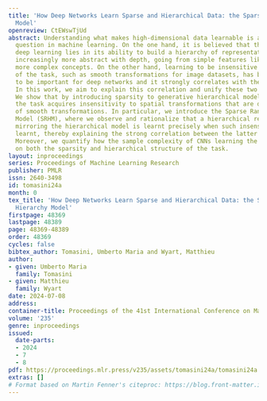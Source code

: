 ```yaml
---
title: 'How Deep Networks Learn Sparse and Hierarchical Data: the Sparse Random Hierarchy
  Model'
openreview: CtEWswTjUd
abstract: Understanding what makes high-dimensional data learnable is a fundamental
  question in machine learning. On the one hand, it is believed that the success of
  deep learning lies in its ability to build a hierarchy of representations that become
  increasingly more abstract with depth, going from simple features like edges to
  more complex concepts. On the other hand, learning to be insensitive to invariances
  of the task, such as smooth transformations for image datasets, has been argued
  to be important for deep networks and it strongly correlates with their performance.
  In this work, we aim to explain this correlation and unify these two viewpoints.
  We show that by introducing sparsity to generative hierarchical models of data,
  the task acquires insensitivity to spatial transformations that are discrete versions
  of smooth transformations. In particular, we introduce the Sparse Random Hierarchy
  Model (SRHM), where we observe and rationalize that a hierarchical representation
  mirroring the hierarchical model is learnt precisely when such insensitivity is
  learnt, thereby explaining the strong correlation between the latter and performance.
  Moreover, we quantify how the sample complexity of CNNs learning the SRHM depends
  on both the sparsity and hierarchical structure of the task.
layout: inproceedings
series: Proceedings of Machine Learning Research
publisher: PMLR
issn: 2640-3498
id: tomasini24a
month: 0
tex_title: 'How Deep Networks Learn Sparse and Hierarchical Data: the Sparse Random
  Hierarchy Model'
firstpage: 48369
lastpage: 48389
page: 48369-48389
order: 48369
cycles: false
bibtex_author: Tomasini, Umberto Maria and Wyart, Matthieu
author:
- given: Umberto Maria
  family: Tomasini
- given: Matthieu
  family: Wyart
date: 2024-07-08
address:
container-title: Proceedings of the 41st International Conference on Machine Learning
volume: '235'
genre: inproceedings
issued:
  date-parts:
  - 2024
  - 7
  - 8
pdf: https://proceedings.mlr.press/v235/assets/tomasini24a/tomasini24a.pdf
extras: []
# Format based on Martin Fenner's citeproc: https://blog.front-matter.io/posts/citeproc-yaml-for-bibliographies/
---
```

